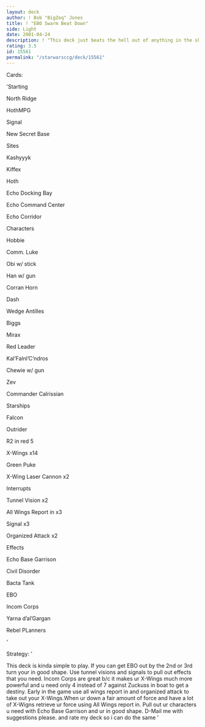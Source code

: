 ```yaml
---
layout: deck
author: ! Bob "BigZeq" Jones
title: ! "EBO Swarm Beat Down"
side: Light
date: 2001-04-24
description: ! "This deck just beats the hell out of anything in the sky almost. Not much of a strategy but should work well against most decks."
rating: 3.5
id: 15561
permalink: "/starwarsccg/deck/15561"
---
```

Cards: 

'Starting

North Ridge

HothMPG

Signal 

New Secret Base


Sites

Kashyyyk

Kiffex

Hoth

Echo Docking Bay

Echo Command Center

Echo Corridor


Characters

Hobbie

Comm. Luke

Obi w/ stick

Han w/ gun

Corran Horn

Dash

Wedge Antilles

Biggs

Mirax

Red Leader

Kal’Falnl’C’ndros

Chewie w/ gun

Zev

Commander Calrissian


Starships

Falcon

Outrider

R2 in red 5

X-Wings x14


Green Puke

X-Wing Laser Cannon x2


Interrupts

Tunnel Vision x2

All Wings Report in x3

Signal x3

Organized Attack x2


Effects

Echo Base Garrison

Civil Disorder

Bacta Tank

EBO

Incom Corps

Yarna d’al’Gargan

Rebel PLanners


'

Strategy: '

This deck is kinda simple to play.  If you can get EBO out by the 2nd or 3rd turn your in good shape.  Use tunnel visions and signals to pull out effects that you need.  Incom Corps are great b/c it makes ur X-Wings much more powerful and u need only 4 instead of 7 against Zuckuss in boat to get a destiny.  Early in the game use all wings report in and organized attack to take out your X-Wings.When ur down a fair amount of force and have a lot of X-Wigns retrieve ur force using All Wings report in. Pull out ur characters u need with Echo Base Garrison and ur in good shape. D-Mail me with suggestions please. and rate my deck so i can do the same  '

